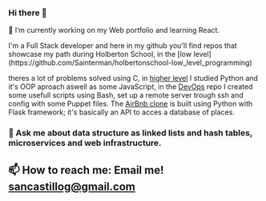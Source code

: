 ### Hi there 👋
<p>🔭 I’m currently working on my Web portfolio and learning React.</p>
I'm a Full Stack developer and here in my github you'll find repos that showcase my path during Holberton School, in the [low level](https://github.com/Sainterman/holbertonschool-low_level_programming)

theres a lot of problems solved using C, in [higher level](https://github.com/Sainterman/holbertonschool-higher_level_programming) I studied Python and it's OOP aproach aswell as some JavaScript, in the [DevOps](https://github.com/Sainterman/holberton-system_engineering-devops) repo I created some usefull scripts using Bash, set up a remote server trough ssh and config with some Puppet files. The [AirBnb clone](https://github.com/Sainterman/AirBnB_clone_v3) is built using Python with Flask framework; it's basically an API to acces a database of places.

### 💬 Ask me about data structure as linked lists and hash tables, microservices and web infrastructure.



## 📫 How to reach me: Email me! sancastillog@gmail.com
<!--
**Sainterman/Sainterman** is a ✨ _special_ ✨ repository because its `README.md` (this file) appears on your GitHub profile.

Here are some ideas to get you started:

- 🔭 I’m currently working on ...
- 🌱 I’m currently learning ...
- 👯 I’m looking to collaborate on ...
- 🤔 I’m looking for help with ...
- 💬 Ask me about ...
- 📫 How to reach me: ...
- 😄 Pronouns: ...
- ⚡ Fun fact: ...
-->
